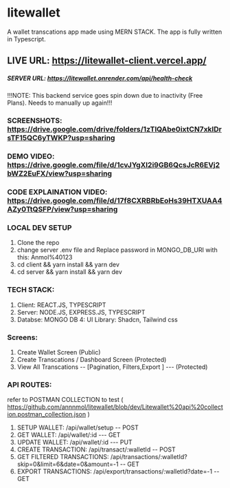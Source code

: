 # litewallet
A wallet transcations app made using MERN STACK. The app is fully written in Typescript. 

## LIVE URL: https://litewallet-client.vercel.app/

##### SERVER URL: https://litewallet.onrender.com/api/health-check
!!!NOTE: This backend service goes spin down due to inactivity (Free Plans). Needs to manually up again!!! 

### SCREENSHOTS:  https://drive.google.com/drive/folders/1zTlQAbe0ixtCN7xklDrsTF15QC6yTWKP?usp=sharing

### DEMO VIDEO: https://drive.google.com/file/d/1cvJYgXI2i9GB6QcsJcR6EVj2bWZ2EuFX/view?usp=sharing

### CODE EXPLAINATION VIDEO: https://drive.google.com/file/d/17f8CXRBRbEoHs39HTXUAA4AZy0TtQSFP/view?usp=sharing

### LOCAL DEV SETUP
1. Clone the repo
2. change server .env file and Replace password <Password> in MONGO_DB_URI with this: Anmol%40123
3. cd client && yarn install && yarn dev
4. cd server && yarn install && yarn dev 

### TECH STACK:
1. Client: REACT.JS, TYPESCRIPT
2. Server: NODE.JS, EXPRESS.JS, TYPESCRIPT
3. Databse: MONGO DB
4: UI Library: Shadcn, Tailwind css

### Screens:
1. Create Wallet Screen (Public)
2. Create Transcations / Dashboard Screen (Protected) 
3. View All Transcations -- [Pagination, Filters,Export ] --- (Protected)

### API ROUTES: 
refer to POSTMAN COLLECTION to test ( https://github.com/annnmol/litewallet/blob/dev/Litewallet%20api%20collection.postman_collection.json )

1. SETUP WALLET: /api/wallet/setup -- POST
2. GET WALLET: /api/wallet/:id --- GET
3. UPDATE WALLET:  /api/wallet/:id --- PUT
4. CREATE TRANSACTION: /api/transact/:walletId -- POST
5. GET FILTERED TRANSACTIONS: /api/transactions/:walletId?skip=0&limit=6&date=0&amount=-1 -- GET
6. EXPORT TRANSACTIONS:  /api/export/transactions/:walletId?date=-1 -- GET
